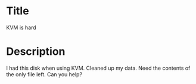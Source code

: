 # Title

KVM is hard

# Description

I had this disk when using KVM. Cleaned up my data. Need the contents of the only file left. Can you help?
